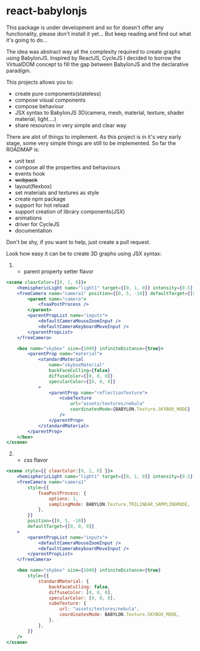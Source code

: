 # react-babylonjs

This package is under development and so for doesn't offer any functionality, please don't install it yet... But keep reading and find out what it's going to do...

The idea was abstract way all the complexity required to create graphs using BabylonJS.
Inspired by ReactJS, CycleJS I decided to borrow the VirtualDOM concept to fill the gap between BabylonJS and the declarative paradigm.

This projects allows you to:
* create pure components(stateless)
* compose visual components
* compose behaviour
* JSX syntax to BabylonJS 3D(camera, mesh, material, texture, shader material, light....)
* share resources in very simple and clear way

There are alot of things to implement. As this project is in it's very early stage, some very simple things are still to be implemented. So far the ROADMAP is:
* unit test
* compose all the properties and behaviours
* events hook
* ~~webpack~~
* layout(flexbox)
* set materials and textures as style
* create npm package
* support for hot reload
* support creation of library components(JSX)
* animations
* driver for CycleJS
* documentation

Don't be shy, if you want to help, just create a pull request. 

Look how easy it can be to create 3D graphs using JSX syntax:

1. - parent property setter flavor
```jsx
<scene clearColor={[0, 1, 0]}>
    <hemisphericLight name="light1" target={[0, 1, 0]} intensity={0.5} />
    <freeCamera name="camera1" position={[0, 5, -10]} defaultTarget={[0, 0, 0]}>
        <parent name="camera">
            <fxaaPostProcess />
        </parent>
        <parentPropList name="inputs">
            <defaultCameraMouseZoomInput />
            <defaultCameraKeyboardMoveInput />
        </parentPropList>
    </freeCamera>

    <box name="skybox" size={1000} infiniteDistance={true}>
        <parentProp name="material">
            <standardMaterial
                name="skyboxMaterial"
                backFaceCulling={false}
                diffuseColor={[0, 0, 0]}
                specularColor={[0, 0, 0]}
            >
                <parentProp name="reflectionTexture">
                    <cubeTexture
                        url="assets/textures/nebula"
                        coordinatesMode={BABYLON.Texture.SKYBOX_MODE}
                    />
                </parentProp>
            </standardMaterial>
        </parentProp>
    </box>
</scene>
```

2. - css flavor
```jsx
<scene style={{ clearColor:[0, 1, 0] }}>
    <hemisphericLight name="light1" target={[0, 1, 0]} intensity={0.5} />
    <freeCamera name="camera1" 
        style={{
            fxaaPostProcess: {
                options: 1,
                samplingMode: BABYLON.Texture.TRILINEAR_SAMPLINGMODE,  
            },
        }}
        position={[0, 5, -10]}
        defaultTarget={[0, 0, 0]}
    >
        <parentPropList name="inputs">
            <defaultCameraMouseZoomInput />
            <defaultCameraKeyboardMoveInput />
        </parentPropList>
    </freeCamera>

    <box name="skybox" size={1000} infiniteDistance={true}
        style={{
            standardMaterial: {
                backFaceCulling: false,
                diffuseColor: [0, 0, 0],
                specularColor: [0, 0, 0],
                cubeTexture: {
                    url: "assets/textures/nebula",
                    coordinatesMode: BABYLON.Texture.SKYBOX_MODE,
                },
            },  
        }}
    />
</scene>
```
